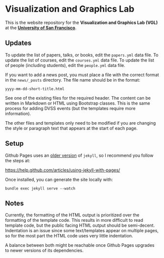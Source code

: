 # Visualization and Graphics Lab

This is the website repository for the **Visualization and Graphics Lab (VGL)** at the [**University of San Francisco**](http://www.usfca.edu/). 

## Updates

To update the list of papers, talks, or books, edit the `papers.yml` data file. To update the list of courses, edit the `courses.yml` data file. To update the list of people (including students), edit the `people.yml` data file.

If you want to add a news post, you must place a file with the correct format in the `news/_posts` directory. The file name should be in the format:

```
yyyy-mm-dd-short-title.html
```

See one of the existing files for the required header. The content can be written in Markdown or HTML using Bootstrap classes. This is the same process for adding DVSS events (but the templates require more information).

The other files and templates only need to be modified if you are changing the style or paragraph text that appears at the start of each page.

## Setup

Github Pages uses an [older version](https://pages.github.com/versions/) of `jekyll`, so I recommend you follow the steps at:

<https://help.github.com/articles/using-jekyll-with-pages/>

Once installed, you can generate the site locally with:

```
bundle exec jekyll serve --watch
```

## Notes

Currently, the formatting of the HTML output is prioritized over the formatting of the template code. This results in more difficult to read template code, but the public facing HTML output should be semi-decent. Indentation is an issue since some text/templates appear on multiple pages, so for the most part the HTML code uses very little indentation.

A balance between both might be reachable once Github Pages upgrades to newer versions of its dependencies.
